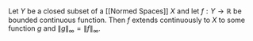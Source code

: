 Let $Y$ be a closed subset of a [[Normed Spaces]] $X$ and let $f:Y\to \mathbb{R}$ be bounded continuous function. Then $f$ extends continuously to $X$ to some function $g$ and $\lVert g \rVert_{\infty}=\lVert f \rVert_{\infty}$.

